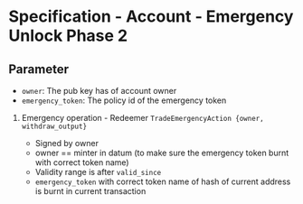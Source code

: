 # Specification - Account - Emergency Unlock Phase 2

## Parameter

- `owner`: The pub key has of account owner
- `emergency_token`: The policy id of the emergency token

1. Emergency operation - Redeemer `TradeEmergencyAction {owner, withdraw_output}`

   - Signed by owner
   - owner == minter in datum (to make sure the emergency token burnt with correct token name)
   - Validity range is after `valid_since`
   - `emergency_token` with correct token name of hash of current address is burnt in current transaction
